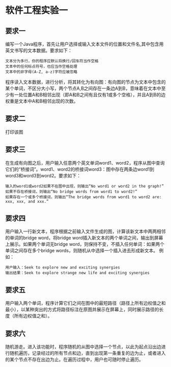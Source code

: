 # 软件工程实验一
## 要求一
编写一个Java程序，首先让用户选择或输入文本文件的位置和文件名,其中包含用英文书写的文本数据。要求如下：

    文本分为多行，你的程序应默认将换行/回车符当作空格
    文本中的任何标点符号，也应当作空格处理
    文本中的非字母(A-Z, a-z)字符应被忽略

程序读入文本数据，进行分析，将其转化为有向图：有向图的节点为文本中包含的某个单词，不区分大小写，两个节点A,B之间存在一条边A到B，意味着在文本中至少有一处位置A和B相邻出现（即A和B之间有且仅有1或多个空格），并且A到B的边权重是文本中A和B相邻出现的次数。

## 要求二
打印该图

## 要求三
在生成有向图之后，用户输入任意两个英文单词word1、word2，程序从图中查询它们的“桥接词”。word1、word2的桥接词word3：图中存在两条边word1到word3和word3到word2。要求如下：

    输入的word1或word2如果不在图中出现，则输出“No word1 or word2 in the graph!”
    如果不存在桥接词，则输出“No bridge words from word1 to word2!”
    如果存在一个或多个桥接词，则输出“The bridge words from word1 to word2 are: xxx, xxx, and xxx.”

## 要求四
用户输入一行新文本，程序根据之前输入文件生成的图，计算该新文本中两两相邻的单词的bridge word，将bridge word插入新文本的两个单词之间，输出到屏幕上展示。如果两个单词无bridge word，则保持不变，不插入任何单词：如果两个单词之间存在多个bridge words，则随机从中选择一个插入进去形成新文本。
例如：

    用户输入：Seek to explore new and exciting synergies
    输出结果：Seek to explore strange new life and exciting synergies

## 要求五
用户输入两个单词，程序计算它们之间在图中的最短路径（路径上所有边权值之和最小），以某种突出的方式将路径标注在原图并展示在屏幕上，同时展示路径的长度（所有边权值之和）。

## 要求六
随机游走。进入该功能时，程序随机的从图中选择一个节点，以此为起点沿出边进行随机遍历，记录经过的所有节点和边，直到出现第一条重复的边为止，或者进入的某个节点不存在出边为止。在遍历过程中，用户也可随时停止遍历。